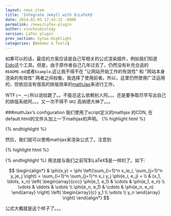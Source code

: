 ```yaml
---
layout: news_item
title: 'Integrate Jekyll with $\LaTeX$'
date: 2014-02-05 17:43:32 -0800
permalink: /news/LaTex-plugin
author: xinchoubiology
version: LaTex plugin
prev_section: Sytax-Highlight
categories: [Webdev & Tools]
---
```


如果可以的话，最佳的方案应该是自己写相关的公式渲染插件，例如我们知道<a href="https://github.com/be5invis/eido">Eido</a>这个工具。但是，由于原作者自己几年过去了，仍然没有补充合适的`README.md`或者`Example`.这让我不得不在 "让网站开始工作的有效性" 和 
"网站本身渲染的有效性" 两者之间权衡，我选择了使用前者。所以，这里仍然使用广泛运用的，但依旧没有很高的排版效率的<a href="http://www.mathjax.org">mathJax</a>来进行工作。

<!-- more -->

WTF`｛＝_＝｝`所以说给跪了。。不能总这么依赖别人阿。。。还是要争取尽早写出自己的排版系统阿。。。又一次不得不 `ORZ` 高纳德大神了。。。

###mathJax‘s configuration
我们使用了script定义的mathjax 的CDN, 在default.html的文件头加上一下mathjax的声明。
{% highlight html %}
<!-- mathjax config similar to math.stackexchange -->

<script type="text/x-mathjax-config">
  MathJax.Hub.Config({
    tex2jax: {
      inlineMath: [ ['$','$'], ["\\(","\\)"] ],
      processEscapes: true
    }
  });
</script>

<script type="text/x-mathjax-config">
    MathJax.Hub.Config({
      tex2jax: {
        skipTags: ['script', 'noscript', 'style', 'textarea', 'pre', 'code']
      }
    });
</script>

<script type="text/x-mathjax-config">
    MathJax.Hub.Queue(function() {
        var all = MathJax.Hub.getAllJax(), i;
        for(i=0; i < all.length; i += 1) {
            all[i].SourceElement().parentNode.className += ' has-jax';
        }
    });
</script>

<script type="text/javascript" src="http://cdn.mathjax.org/mathjax/latest/MathJax.js?config=TeX-AMS-MML_HTMLorMML"></script>

{% endhighlight %}

然后，我们就可以使用mathjax来渲染公式了。注意到

{% highlight html %}
<script type="text/x-mathjax-config">
  MathJax.Hub.Config({
    tex2jax: {
      inlineMath: [ ['$','$'], ["\\(","\\)"] ],
      processEscapes: true
    }
  });
</script>
{% endhighlight %}
用法就与我们之前写$\LaTeX$是一样的了。如下:

$$
\begin{align*}
  & \phi(x,y) = \phi \left(\sum_{i=1}^n x_ie_i, \sum_{j=1}^n y_je_j \right)
  = \sum_{i=1}^n \sum_{j=1}^n x_i y_j \phi(e_i, e_j) = \\
  & (x_1, \ldots, x_n) \left( \begin{array}{ccc}
      \phi(e_1, e_1) & \cdots & \phi(e_1, e_n) \\
      \vdots & \ddots & \vdots \\
      \phi(e_n, e_1) & \cdots & \phi(e_n, e_n)
    \end{array} \right)
  \left( \begin{array}{c}
      y_1 \\
      \vdots \\
      y_n
    \end{array} \right)
\end{align*}
$$

公式大概就是这个样子了。。。